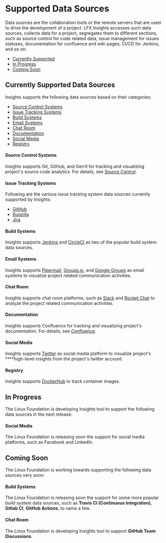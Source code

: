 # Supported Data Sources

Data sources are the collaboration tools or the remote servers that are used to drive the development of a project. LFX Insights accesses such data sources, collects data for a project, segregates them to different sections, such as source control for code related data, issue management for issues statuses, documentation for confluence and wiki pages, CI/CD for Jenkins, and so on.

* [Currently Supported](supported-data-sources.md#currently-supported-data-sources)
* [In Progress](supported-data-sources.md#in-progress)
* [Coming Soon](supported-data-sources.md#coming-soon)

## Currently Supported Data Sources

Insights supports the following data sources based on their categories:

* [Source Control Systems](supported-data-sources.md#source-control-systems)
* [Issue Tracking Systems](supported-data-sources.md#issue-tracking-systems)
* [Build Systems](supported-data-sources.md#build-systems)
* [Email Systems](supported-data-sources.md#email-systems)
* [Chat Room](supported-data-sources.md#chat-room)
* [Documentation](supported-data-sources.md#documentation)
* [Social Media](supported-data-sources.md#social-media-1)
* [Registry](supported-data-sources.md#registry)

#### Source Control Systems

Insights supports Git, GitHub, and Gerrit for tracking and visualizing project's source code analytics. For details, see [Source Control](view-project-dashboard/technical-metrics/source-control/).

#### Issue Tracking Systems

Following are the various issue tracking system data sources currently supported by Insights:

* [GitHub](view-project-dashboard/technical-metrics/project-management/github-issues.md)
* [Bugzilla](view-project-dashboard/technical-metrics/project-management/bugzilla.md)
* [Jira](view-project-dashboard/technical-metrics/project-management/jira.md)

#### Build Systems

Insights supports [Jenkins](view-project-dashboard/technical-metrics/ci-cd/jenkins.md) and [CircleCI](view-project-dashboard/technical-metrics/ci-cd/circle-ci.md) as two of the popular build system data sources.

#### Email Systems

Insights supports [Pipermail](view-project-dashboard/ecosystem-metrics/mailing-list/pipermail.md), [Groups.io](view-project-dashboard/ecosystem-metrics/mailing-list/groupsio.md), and [Google Groups](view-project-dashboard/ecosystem-metrics/mailing-list/google-groups.md) as email systems to visualize project related communication activities.

#### Chat Room

Insights supports chat room platforms, such as [Slack](view-project-dashboard/ecosystem-metrics/chat-room/slack.md) and [Rocket Chat](view-project-dashboard/ecosystem-metrics/chat-room/rocket-chat.md) to analyze the project related communication activities.

#### Documentation

Insights supports Confluence for tracking and visualizing project's documentation. For details, see [Confluence](view-project-dashboard/ecosystem-metrics/documentation/confluence.md).

#### Social Media

Insights supports [Twitter](view-project-dashboard/social-media-metrics.md#overview) as social media platform to visualize project's ****high-level insights from the project's twitter account.

#### Registry

Insights supports [DockerHub](view-project-dashboard/technical-metrics/registry/dockerhub.md) to track container images. 

## In Progress

The Linux Foundation is developing Insights tool to support the following data sources in the next release:

#### Social Media

The Linux Foundation is releasing soon the support for social media platforms, such as Facebook and LinkedIn.

## Coming Soon

The Linux Foundation is working towards supporting the following data sources very soon:

#### Build Systems

The Linux Foundation is releasing soon the support for some more popular build system data sources, such as **Travis CI \(**Continuous Integration**\)**, **Gitlab CI**, **GitHub Actions**, to name a few.

#### Chat Room

The Linux Foundation is developing Insights tool to support **GitHub Team Discussions**.

